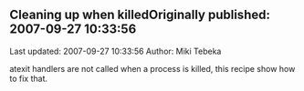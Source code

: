 ## Cleaning up when killedOriginally published: 2007-09-27 10:33:56 
Last updated: 2007-09-27 10:33:56 
Author: Miki Tebeka 
 
atexit handlers are not called when a process is killed, this recipe show how to fix that.